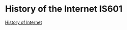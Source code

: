 # History of the Internet IS601

[History of Internet](http://history2447.eastus.azurecontainer.io)
